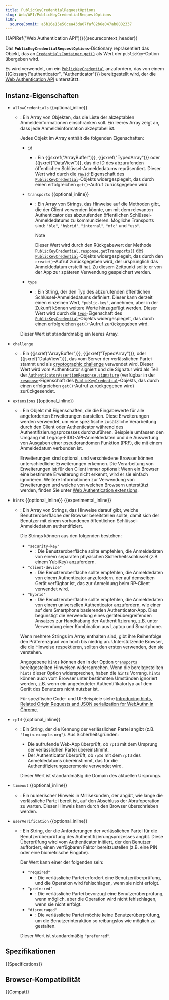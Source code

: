 ```yaml
---
title: PublicKeyCredentialRequestOptions
slug: Web/API/PublicKeyCredentialRequestOptions
l10n:
  sourceCommit: a5b16e15e50cea43da07faf82b6e047ab8082337
---
```


{{APIRef("Web Authentication API")}}{{securecontext_header}}

Das **`PublicKeyCredentialRequestOptions`**-Dictionary repräsentiert das Objekt, das an [`CredentialsContainer.get()`](/de/docs/Web/API/CredentialsContainer/get) als Wert der `publicKey`-Option übergeben wird.

Es wird verwendet, um ein [`PublicKeyCredential`](/de/docs/Web/API/PublicKeyCredential) anzufordern, das von einem {{Glossary("authenticator", "Authenticator")}} bereitgestellt wird, der die [Web Authentication API](/de/docs/Web/API/Web_Authentication_API) unterstützt.

## Instanz-Eigenschaften

- `allowCredentials` {{optional_inline}}
  - : Ein Array von Objekten, das die Liste der akzeptablen Anmeldeinformationen einschränken soll. Ein leeres Array zeigt an, dass jede Anmeldeinformation akzeptabel ist.

    Jedes Objekt im Array enthält die folgenden Eigenschaften:
    - `id`
      - : Ein {{jsxref("ArrayBuffer")}}, {{jsxref("TypedArray")}} oder {{jsxref("DataView")}}, das die ID des abzurufenden öffentlichen Schlüssel-Anmeldedatums repräsentiert. Dieser Wert wird durch die [`rawId`](/de/docs/Web/API/PublicKeyCredential/rawId)-Eigenschaft des [`PublicKeyCredential`](/de/docs/Web/API/PublicKeyCredential)-Objekts widergespiegelt, das durch einen erfolgreichen `get()`-Aufruf zurückgegeben wird.

    - `transports` {{optional_inline}}
      - : Ein Array von Strings, das Hinweise auf die Methoden gibt, die der Client verwenden könnte, um mit dem relevanten Authenticator des abzurufenden öffentlichen Schlüssel-Anmeldedatums zu kommunizieren. Mögliche Transports sind: `"ble"`, `"hybrid"`, `"internal"`, `"nfc"` und `"usb"`.

        > [!NOTE]
        > Dieser Wert wird durch den Rückgabewert der Methode [`PublicKeyCredential.response.getTransports()`](/de/docs/Web/API/AuthenticatorAttestationResponse/getTransports) des [`PublicKeyCredential`](/de/docs/Web/API/PublicKeyCredential)-Objekts widergespiegelt, das durch den `create()`-Aufruf zurückgegeben wird, der ursprünglich das Anmeldedatum erstellt hat.
        > Zu diesem Zeitpunkt sollte er von der App zur späteren Verwendung gespeichert werden.

    - `type`
      - : Ein String, der den Typ des abzurufenden öffentlichen Schlüssel-Anmeldedatums definiert. Dieser kann derzeit einen einzelnen Wert, `"public-key"`, annehmen, aber in der Zukunft können weitere Werte hinzugefügt werden. Dieser Wert wird durch die [`type`](/de/docs/Web/API/Credential/type)-Eigenschaft des [`PublicKeyCredential`](/de/docs/Web/API/PublicKeyCredential)-Objekts widergespiegelt, das durch einen erfolgreichen `get()`-Aufruf zurückgegeben wird.

    Dieser Wert ist standardmäßig ein leeres Array.

- `challenge`
  - : Ein {{jsxref("ArrayBuffer")}}, {{jsxref("TypedArray")}}, oder {{jsxref("DataView")}}, das vom Server der verlässlichen Partei stammt und als [cryptographic challenge](https://en.wikipedia.org/wiki/Challenge%E2%80%93response_authentication) verwendet wird. Dieser Wert wird vom Authenticator signiert und die Signatur wird als Teil der [`AuthenticatorAssertionResponse.signature`](/de/docs/Web/API/AuthenticatorAssertionResponse/signature) (verfügbar in der [`response`](/de/docs/Web/API/PublicKeyCredential/response)-Eigenschaft des [`PublicKeyCredential`](/de/docs/Web/API/PublicKeyCredential)-Objekts, das durch einen erfolgreichen `get()`-Aufruf zurückgegeben wird) zurückgesendet.

- `extensions` {{optional_inline}}
  - : Ein Objekt mit Eigenschaften, die die Eingabewerte für alle angeforderten Erweiterungen darstellen. Diese Erweiterungen werden verwendet, um eine spezifische zusätzliche Verarbeitung durch den Client oder Authenticator während des Authentifizierungsprozesses durchzuführen. Beispiele umfassen den Umgang mit Legacy-FIDO-API-Anmeldedaten und die Auswertung von Ausgaben einer pseudorandomen Funktion (PRF), die mit einem Anmeldedatum verbunden ist.

    Erweiterungen sind optional, und verschiedene Browser können unterschiedliche Erweiterungen erkennen. Die Verarbeitung von Erweiterungen ist für den Client immer optional: Wenn ein Browser eine bestimmte Erweiterung nicht erkennt, wird er sie einfach ignorieren. Weitere Informationen zur Verwendung von Erweiterungen und welche von welchen Browsern unterstützt werden, finden Sie unter [Web Authentication extensions](/de/docs/Web/API/Web_Authentication_API/WebAuthn_extensions).

- `hints` {{optional_inline}} {{experimental_inline}}
  - : Ein Array von Strings, das Hinweise darauf gibt, welche Benutzeroberfläche der Browser bereitstellen sollte, damit sich der Benutzer mit einem vorhandenen öffentlichen Schlüssel-Anmeldedatum authentifiziert.

    Die Strings können aus den folgenden bestehen:
    - `"security-key"`
      - : Die Benutzeroberfläche sollte empfehlen, die Anmeldedaten von einem separaten physischen Sicherheitsschlüssel (z.B. einem YubiKey) anzufordern.
    - `"client-device"`
      - : Die Benutzeroberfläche sollte empfehlen, die Anmeldedaten von einem Authenticator anzufordern, der auf demselben Gerät verfügbar ist, das zur Anmeldung beim RP-Client verwendet wird.
    - `"hybrid"`
      - : Die Benutzeroberfläche sollte empfehlen, die Anmeldedaten von einem universellen Authenticator anzufordern, wie einer auf dem Smartphone basierenden Authenticator-App. Dies begünstigt die Verwendung eines geräteübergreifenden Ansatzes zur Handhabung der Authentifizierung, z.B. unter Verwendung einer Kombination aus Laptop und Smartphone.

    Wenn mehrere Strings im Array enthalten sind, gibt ihre Reihenfolge den Präferenzgrad von hoch bis niedrig an. Unterstützende Browser, die die Hinweise respektieren, sollten den ersten verwenden, den sie verstehen.

    Angegebene `hints` können den in der Option [`transports`](#transports) bereitgestellten Hinweisen widersprechen. Wenn die bereitgestellten `hints` dieser Option widersprechen, haben die `hints` Vorrang. `hints` können auch vom Browser unter bestimmten Umständen ignoriert werden, z.B. wenn ein angedeuteter Authentifikatortyp auf dem Gerät des Benutzers nicht nutzbar ist.

    Für spezifische Code- und UI-Beispiele siehe [Introducing hints, Related Origin Requests and JSON serialization for WebAuthn in Chrome](https://developer.chrome.com/blog/passkeys-updates-chrome-129#hints).

- `rpId` {{optional_inline}}
  - : Ein String, der die Kennung der verlässlichen Partei angibt (z.B. `"login.example.org"`). Aus Sicherheitsgründen:
    - Die aufrufende Web-App überprüft, ob `rpId` mit dem Ursprung der verlässlichen Partei übereinstimmt.
    - Der Authenticator überprüft, ob `rpId` mit dem `rpId` des Anmeldedatums übereinstimmt, das für die Authentifizierungszeremonie verwendet wird.

    Dieser Wert ist standardmäßig die Domain des aktuellen Ursprungs.

- `timeout` {{optional_inline}}
  - : Ein numerischer Hinweis in Millisekunden, der angibt, wie lange die verlässliche Partei bereit ist, auf den Abschluss der Abrufoperation zu warten. Dieser Hinweis kann durch den Browser überschrieben werden.

- `userVerification` {{optional_inline}}
  - : Ein String, der die Anforderungen der verlässlichen Partei für die Benutzerüberprüfung des Authentifizierungsprozesses angibt. Diese Überprüfung wird vom Authenticator initiiert, der den Benutzer auffordert, einen verfügbaren Faktor bereitzustellen (z.B. eine PIN oder eine biometrische Eingabe).

    Der Wert kann einer der folgenden sein:
    - `"required"`
      - : Die verlässliche Partei erfordert eine Benutzerüberprüfung, und die Operation wird fehlschlagen, wenn sie nicht erfolgt.
    - `"preferred"`
      - : Die verlässliche Partei bevorzugt eine Benutzerüberprüfung, wenn möglich, aber die Operation wird nicht fehlschlagen, wenn sie nicht erfolgt.
    - `"discouraged"`
      - : Die verlässliche Partei möchte keine Benutzerüberprüfung, um die Benutzerinteraktion so reibungslos wie möglich zu gestalten.

    Dieser Wert ist standardmäßig `"preferred"`.

## Spezifikationen

{{Specifications}}

## Browser-Kompatibilität

{{Compat}}
